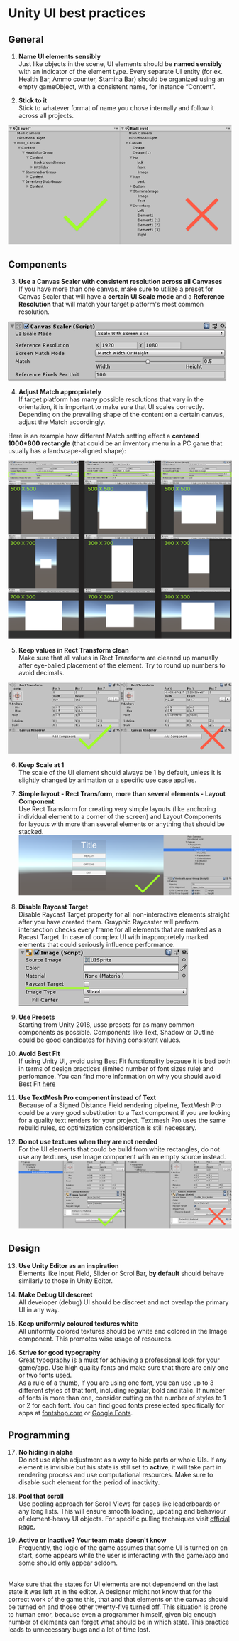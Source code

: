 
# Unity UI best practices
## General
1. __Name UI elements sensibly__ </br>
Just like objects in the scene, UI elements should be **named sensibly** with an indicator of the element type.
Every separate UI entity (for ex. Health Bar, Ammo counter, Stamina Bar) should be organized using an empty gameObject, with a consistent name, for instance “Content”.

2. __Stick to it__ </br>
Stick to whatever format of name you chose internally and follow it across all projects.

![Alt](element_naming.png)
## Components
3. **Use a Canvas Scaler with consistent resolution across all Canvases** </br>
If you have more than one canvas, make sure to utilize a preset for Canvas Scaler that will have a **certain UI Scale mode** and a **Reference Resolution** that will match your target platform's most common resolution.  

![Alt](canvas_scaler.png)


4. **Adjust Match appropriately** </br>
If target platform has many possible resolutions that vary in the orientation, it is important to make sure that UI scales correctly. Depending on the prevailing shape of the content on a certain canvas, adjust the Match accordingly. 

Here is an example how different Match setting effect a **centered 1000*800 rectangle** (that could be an inventory menu in a PC game that usually has a landscape-aligned shape):

![Alt](match_example.png)

5. **Keep values in Rect Transform clean** </br>
Make sure that all values in Rect Transform are cleaned up manually after eye-balled placement of the element. Try to round up numbers to avoid decimals.

![Alt](rect_transform.png)

6. **Keep Scale at 1** </br>
The scale of the UI element should always be 1 by default, unless it is slightly changed by animation or a specific use case applies.

7. **Simple layout - Rect Transform, more than several elements - Layout Component** </br>
Use Rect Transform for creating very simple layouts (like anchoring individual element to a corner of the screen) and Layout Components for layouts with more than several elements or anything that should be stacked.
![Alt](layout_component.png)

8. **Disable Raycast Target** </br>
Disable Raycast Target property for all non-interactive elements straight after you have created them. Grayphic Raycaster will perform intersection checks every frame for all elements that are marked as a Racast Target. In case of complex UI with inappropretely marked elements that  could seriously influence performance.
![Alt](raycast.png)

9. **Use Presets** </br>
Starting from Unity 2018, usse presets for as many common components as possible. Components like Text, Shadow or Outline could be good candidates for having consistent values. 

 10. **Avoid Best Fit** </br>
 If using Unity UI, avoid using Best Fit functionality because it is bad both in terms of design practices (limited number of font sizes rule) and perfomance. You can find more information on why you should avoid Best Fit [here](https://unity3d.com/ru/learn/tutorials/topics/best-practices/optimizing-ui-controls)
 
11. **Use TextMesh Pro component instead of Text** </br>
Because of a Signed Distance Field rendering pipeline, TextMesh Pro could be a very good substitution to a Text component if you are looking for a quality text renders for your project. Textmesh Pro uses the same rebuild rules, so optimization consideration is still necessary.

12. **Do not use textures when they are not needed** </br>
For the UI elements that could be build from white rectangles, do not use any textures, use Image component with an empty source instead. ![Alt](empty_image.png)

## Design

13. **Use Unity Editor as an inspiration** </br>
Elements like Input Field, Slider or ScrollBar, **by default** should behave similarly to those in Unity Editor.

14. **Make Debug UI descreet** </br>
All developer (debug) UI should be discreet and not overlap the primary UI in any way.

15. **Keep uniformly coloured textures white** </br>
All uniformly colored textures should be white and colored in the Image  component. This promotes wise usage of resources.

16. **Strive for good typography** </br> 
Great typography is a must for achieving a professional look for your game/app. Use high quality fonts and make sure that there are only one or two fonts used. </br>
As a rule of a thumb, if you are using one font, you can use up to 3 different styles of that font, including regular, bold and italic. If number of fonts is more than one, consider cutting on the number of styles to 1 or 2 for each font.
You can find good fonts preselected specifically for apps at [fontshop.com](https://www.fontshop.com/) or [Google Fonts](https://www.fontshop.com/).

## Programming

17. **No hiding in alpha** </br>
Do not use alpha adjustment as a way to hide parts or whole UIs. If any element is invisible but his state is still set to **active**, it will take part in rendering process and use computational resources. Make sure to disable such element for the period of inactivity.

18. **Pool that scroll** </br>
Use pooling approach for Scroll Views for cases like leaderboards or any long lists. This will ensure smooth loading, updating and behaviour of element-heavy UI objects. For specific pulling techniques visit [official page.](https://unity3d.com/ru/learn/tutorials/topics/best-practices/optimizing-ui-controls)

19. **Active or Inactive? Your team mate doesn't know** </br>
Frequently, the logic of the game assumes that some UI is turned on on start, some appears while the user is interacting with the game/app and some should only appear seldom.</br></br>

Make sure that the states for UI elements are not dependend on the last state it was left at in the editor. A designer might not know that for the correct work of the game this, that and that elements on the canvas should be turned on and those other twenty-five turned off. This situation is prone to human error, because even a programmer himself, given big enough number of elements can forget what should be in which state. This practice leads to unnecessary bugs and a lot of time lost.
<!--stackedit_data:
eyJoaXN0b3J5IjpbLTk4NDg3OTgsLTg3Mjg3OTU4MCwtMzA3Mj
Q3NDEwLC0xOTUxNTIxNTc0LC0yMDY0Mzg5NDEzLC04NjAzODMy
OTIsLTE5MDEzNjg1MiwxMDA5ODY4ODAwLC02MzcxODExMTYsMj
A2NTk4MzA0MiwtNDczNTU5MzE1LDI0NTE3Njk1NiwyMDI4NTE3
ODk1LDIwNTI4MDMzNiwtNjY0NDA3MzQ3LDIwMjc1MTAzMTgsOD
EzNDc5MDU2LDIxMjM2MDMxMjMsMTA0NTk1Nzg2OSwtOTgxNTYz
MjUyXX0=
-->